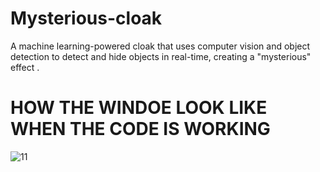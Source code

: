 # Mysterious-cloak
A machine learning-powered cloak that uses computer vision and object detection to detect and hide objects in real-time, creating a "mysterious" effect .

# HOW THE WINDOE LOOK LIKE WHEN THE CODE IS WORKING

![11](https://github.com/user-attachments/assets/be020985-0456-40d1-9408-f934ab3641c4)
